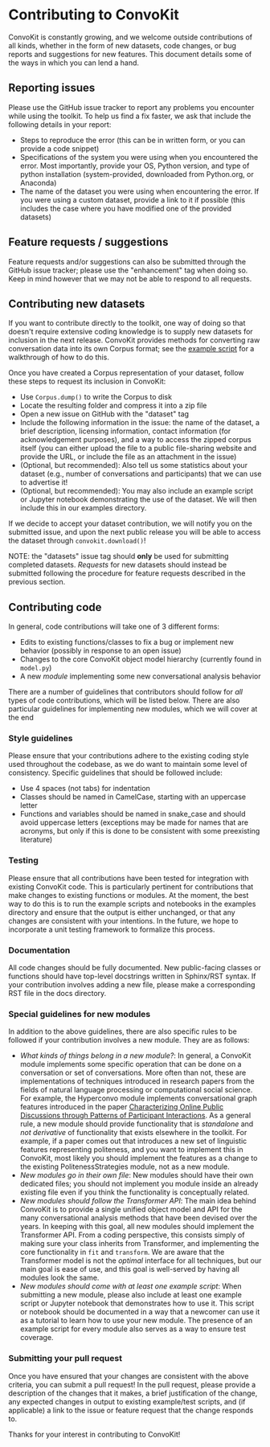 # Contributing to ConvoKit

ConvoKit is constantly growing, and we welcome outside contributions of all kinds, whether in the form of new datasets, code changes, or bug reports and suggestions for new features. This document details some of the ways in which you can lend a hand.

## Reporting issues

Please use the GitHub issue tracker to report any problems you encounter while using the toolkit. To help us find a fix faster, we ask that include the following details in your report:

- Steps to reproduce the error (this can be in written form, or you can provide a code snippet)
- Specifications of the system you were using when you encountered the error. Most importantly, provide your OS, Python version, and type of python installation (system-provided, downloaded from Python.org, or Anaconda)
- The name of the dataset you were using when encountering the error. If you were using a custom dataset, provide a link to it if possible (this includes the case where you have modified one of the provided datasets)

## Feature requests / suggestions

Feature requests and/or suggestions can also be submitted through the GitHub issue tracker; please use the "enhancement" tag when doing so. Keep in mind however that we may not be able to respond to all requests.

## Contributing new datasets

If you want to contribute directly to the toolkit, one way of doing so that doesn't require extensive coding knowledge is to supply new datasets for inclusion in the next release. ConvoKit provides methods for converting raw conversation data into its own Corpus format; see the [example script](https://github.com/CornellNLP/Cornell-Conversational-Analysis-Toolkit/blob/master/examples/converting_movie_corpus.ipynb) for a walkthrough of how to do this.

Once you have created a Corpus representation of your dataset, follow these steps to request its inclusion in ConvoKit:

- Use `Corpus.dump()` to write the Corpus to disk
- Locate the resulting folder and compress it into a zip file
- Open a new issue on GitHub with the "dataset" tag
- Include the following information in the issue: the name of the dataset, a brief description, licensing information, contact information (for acknowledgement purposes), and a way to access the zipped corpus itself (you can either upload the file to a public file-sharing website and provide the URL, or include the file as an attachment in the issue)
- (Optional, but recommended): Also tell us some statistics about your dataset (e.g., number of conversations and participants) that we can use to advertise it!
- (Optional, but recommended): You may also include an example script or Jupyter notebook demonstrating the use of the dataset. We will then include this in our examples directory.

If we decide to accept your dataset contribution, we will notify you on the submitted issue, and upon the next public release you will be able to access the dataset through `convokit.download()`!

NOTE: the "datasets" issue tag should **only** be used for submitting completed datasets. _Requests_ for new datasets should instead be submitted following the procedure for feature requests described in the previous section.

## Contributing code

In general, code contributions will take one of 3 different forms:

- Edits to existing functions/classes to fix a bug or implement new behavior (possibly in response to an open issue)
- Changes to the core ConvoKit object model hierarchy (currently found in `model.py`)
- A new _module_ implementing some new conversational analysis behavior

There are a number of guidelines that contributors should follow for _all_ types of code contributions, which will be listed below. There are also particular guidelines for implementing new modules, which we will cover at the end

### Style guidelines

Please ensure that your contributions adhere to the existing coding style used throughout the codebase, as we do want to maintain some level of consistency. Specific guidelines that should be followed include:

- Use 4 spaces (not tabs) for indentation
- Classes should be named in CamelCase, starting with an uppercase letter
- Functions and variables should be named in snake_case and should avoid uppercase letters (exceptions may be made for names that are acronyms, but only if this is done to be consistent with some preexisting literature)

### Testing

Please ensure that all contributions have been tested for integration with existing ConvoKit code. This is particularly pertinent for contributions that make changes to existing functions or modules. At the moment, the best way to do this is to run the example scripts and notebooks in the examples directory and ensure that the output is either unchanged, or that any changes are consistent with your intentions. In the future, we hope to incorporate a unit testing framework to formalize this process.

### Documentation

All code changes should be fully documented. New public-facing classes or functions should have top-level docstrings written in Sphinx/RST syntax. If your contribution involves adding a new file, please make a corresponding RST file in the docs directory.

### Special guidelines for new modules

In addition to the above guidelines, there are also specific rules to be followed if your contribution involves a new module. They are as follows:

- _What kinds of things belong in a new module?_: In general, a ConvoKit module implements some specific operation that can be done on a conversation or set of conversations. More often than not, these are implementations of techniques introduced in research papers from the fields of natural language processing or computational social science. For example, the Hyperconvo module implements conversational graph features introduced in the paper [Characterizing Online Public Discussions through Patterns of Participant Interactions](http://www.cs.cornell.edu/~cristian/Patterns_of_participant_interactions.html). As a general rule, a new module should provide functionality that is _standalone_ and _not derivative_ of functionality that exists elsewhere in the toolkit. For example, if a paper comes out that introduces a new set of linguistic features representing politeness, and you want to implement this in ConvoKit, most likely you should implement the features as a change to the existing PolitenessStrategies module, not as a new module.
- _New modules go in their own file_: New modules should have their own dedicated files; you should not implement you module inside an already existing file even if you think the functionality is conceptually related.
- _New modules should follow the Transformer API_: The main idea behind ConvoKit is to provide a single unified object model and API for the many conversational analysis methods that have been devised over the years. In keeping with this goal, all new modules should implement the Transformer API. From a coding perspective, this consists simply of making sure your class inherits from Transformer, and implementing the core functionality in `fit` and `transform`. We are aware that the Transformer model is not the _optimal_ interface for all techniques, but our main goal is ease of use, and this goal is well-served by having all modules look the same.
- _New modules should come with at least one example script_: When submitting a new module, please also include at least one example script or Jupyter notebook that demonstrates how to use it. This script or notebook should be documented in a way that a newcomer can use it as a tutorial to learn how to use your new module. The presence of an example script for every module also serves as a way to ensure test coverage.

### Submitting your pull request

Once you have ensured that your changes are consistent with the above criteria, you can submit a pull request! In the pull request, please provide a description of the changes that it makes, a brief justification of the change, any expected changes in output to existing example/test scripts, and (if applicable) a link to the issue or feature request that the change responds to.

Thanks for your interest in contributing to ConvoKit!